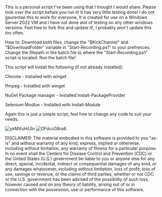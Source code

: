 This is a personal script I've been using that I thought I would share.
Please look over the script before you run it! It has very little testing done!
I do not gaurentee this to work for everyone, It is created for use on a Windows Server 2022 VM and I have not done alot of testing on any other windows versions.
Feel free to fork this and update it!, I probably won't update this too often.

How to:
Download both files, change the "$KickChannel" and "$DownloadFolder" variable in "Start-Recording.ps1" to your prefrences.
Change the filepath in the batch file to where the "Start-Recording.ps1" script is located.
Run the batch file!

This script will Install the following (if not already installed):

Chrome - Installed with winget

ffmpeg - Installed with winget

NuGet Package manager - Installed Install-PackageProvider

Selenium Modlue - Installed with Install-Module

Again this is just a simple script, feel free to change any code to suit your needs.

![ykMXuHiUln](https://github.com/junkcivic/Kick.com-Livestream-Recorder-Powershell/assets/137356472/a66ae24e-f2a1-469d-a2ce-e697acd1c63c)
![GFdccG8ra6](https://github.com/junkcivic/Kick.com-Livestream-Recorder-Powershell/assets/137356472/c3199da8-318f-47c4-b244-790fe47e01ea)


DISCLAIMER:
The material embodied in this software is provided to you "as-is" and without warranty of any kind, express, implied or otherwise, including without limitation, any warranty of fitness for a particular purpose. In no event shall the Centers for Disease Control and Prevention (CDC) or the United States (U.S.) government be liable to you or anyone else for any direct, special, incidental, indirect or consequential damages of any kind, or any damages whatsoever, including without limitation, loss of profit, loss of use, savings or revenue, or the claims of third parties, whether or not CDC or the U.S. government has been advised of the possibility of such loss, however caused and on any theory of liability, arising out of or in connection with the possession, use or performance of this software.
